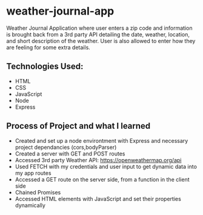 # weather-journal-app
Weather Journal Application where user enters a zip code and information is brought back from a 3rd party API detailing the date, weather, location, and short description of the weather. User is also allowed to enter how they are feeling for some extra details.
## Technologies Used:
 - HTML
 - CSS
 - JavaScript
 - Node
 - Express

## Process of Project and what I learned 
  - Created and set up a node environtment with Express and necessary project dependancies (cors,bodyParser)
  - Created a server with GET and POST routes
  - Accessed 3rd party Weather API: https://openweathermap.org/api
  - Used FETCH with my credentials and user input to get dynamic data into my app routes
  - Accessed a GET route on the server side, from a function in the client side 
  - Chained Promises
  - Accessed HTML elements with JavaScript and set their properties dynamically
